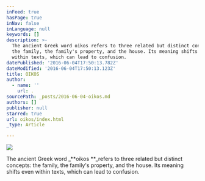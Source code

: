 ```yaml
---
inFeed: true
hasPage: true
inNav: false
inLanguage: null
keywords: []
description: >-
  The ancient Greek word oikos refers to three related but distinct concepts:
  the family, the family's property, and the house. Its meaning shifts even
  within texts, which can lead to confusion.
datePublished: '2016-06-04T17:50:13.782Z'
dateModified: '2016-06-04T17:50:13.123Z'
title: OIKOS
author:
  - name: ''
    url: .
sourcePath: _posts/2016-06-04-oikos.md
authors: []
publisher: null
starred: true
url: oikos/index.html
_type: Article

---
```

![](https://the-grid-user-content.s3-us-west-2.amazonaws.com/d29f00c8-9a96-4f37-b884-2d4b73d72628.png)

The ancient Greek word _**oikos **_refers to three related but distinct concepts: the family, the family's property, and the house. Its meaning shifts even within texts, which can lead to confusion.